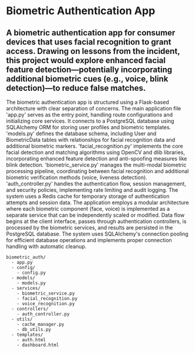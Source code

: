 # Biometric Authentication App

## A biometric authentication app for consumer devices that uses facial recognition to grant access. Drawing on lessons from the incident, this project would explore enhanced facial feature detection—potentially incorporating additional biometric cues (e.g., voice, blink detection)—to reduce false matches.

The biometric authentication app is structured using a Flask-based architecture with clear separation of concerns. The main application file 'app.py' serves as the entry point, handling route configurations and initializing core services. It connects to a PostgreSQL database using SQLAlchemy ORM for storing user profiles and biometric templates. 'models.py' defines the database schema, including User and BiometricData tables with relationships for facial recognition data and additional biometric markers. 'facial_recognition.py' implements the core facial detection and matching algorithms using OpenCV and dlib libraries, incorporating enhanced feature detection and anti-spoofing measures like blink detection. 'biometric_service.py' manages the multi-modal biometric processing pipeline, coordinating between facial recognition and additional biometric verification methods (voice, liveness detection). 'auth_controller.py' handles the authentication flow, session management, and security policies, implementing rate limiting and audit logging. The system uses a Redis cache for temporary storage of authentication attempts and session data. The application employs a modular architecture where each biometric component (face, voice) is implemented as a separate service that can be independently scaled or modified. Data flow begins at the client interface, passes through authentication controllers, is processed by the biometric services, and results are persisted in the PostgreSQL database. The system uses SQLAlchemy's connection pooling for efficient database operations and implements proper connection handling with automatic cleanup.

```
biometric_auth/
  - app.py
  - config/
    - config.py
  - models/
    - models.py
  - services/
    - biometric_service.py
    - facial_recognition.py
    - voice_recognition.py
  - controllers/
    - auth_controller.py
  - utils/
    - cache_manager.py
    - db_utils.py
  - templates/
    - auth.html
    - dashboard.html
```
